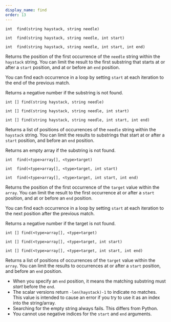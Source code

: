 ```yaml
---
display_name: find
order: 13
---
```

`int  find(string haystack, string needle)`

`int  find(string haystack, string needle, int start)`

`int  find(string haystack, string needle, int start, int end)`

Returns the position of the first occurrence of the `needle` string within the `haystack` string. You can limit the result to the first substring that starts at or after a `start` position, and at or before an `end` position.

You can find each occurrence in a loop by setting `start` at each iteration to the end of the previous match.

Returns a negative number if the substring is not found.

`int [] find(string haystack, string needle)`

`int [] find(string haystack, string needle, int start)`

`int [] find(string haystack, string needle, int start, int end)`

Returns a list of positions of occurrences of the `needle` string within the `haystack` string. You can limit the results to substrings that start at or after a `start` position, and before an `end` position.

Returns an empty array if the substring is not found.

`int  find(<type>array[], <type>target)`

`int  find(<type>array[], <type>target, int start)`

`int  find(<type>array[], <type>target, int start, int end)`

Returns the position of the first occurrence of the `target` value within the `array`. You can limit the result to the first occurrence at or after a `start` position, and at or before an `end` position.

You can find each occurrence in a loop by setting `start` at each iteration to the next position after the previous match.

Returns a negative number if the target is not found.

`int [] find(<type>array[], <type>target)`

`int [] find(<type>array[], <type>target, int start)`

`int [] find(<type>array[], <type>target, int start, int end)`

Returns a list of positions of occurrences of the `target` value within the `array`. You can limit the results to occurrences at or after a `start` position, and before an `end` position.

- When you specify an `end` position, it means the matching substring must *start* before the `end`.
- The scalar versions return `-len(haystack)-1` to indicate no matches. This value is intended to cause an error if you try to use it as an index into the string/array.
- Searching for the empty string always fails. This differs from Python.
- You cannot use negative indices for the `start` and `end` arguments.
